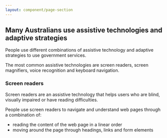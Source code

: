 ```yaml
---
layout: component/page-section
---
```


## Many Australians use assistive technologies and adaptive strategies

People use different combinations of assistive technology and adaptive strategies to use government services.

The most common assistive technologies are screen readers, screen magnifiers, voice recognition and keyboard navigation.

### Screen readers

Screen readers are an assistive technology that helps users who are blind, visually impaired or have reading difficulties.

People use screen readers to navigate and understand web pages through a combination of:

- reading the content of the web page in a linear order
- moving around the page through headings, links and form elements
